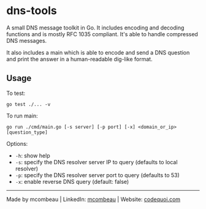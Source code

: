 # dns-tools

A small DNS message toolkit in Go. It includes encoding and decoding functions and is mostly RFC 1035 compliant. It's able to handle compressed DNS messages.

It also includes a main which is able to encode and send a DNS question and print the answer in a human-readable dig-like format.

## Usage

To test:

```shell
go test ./... -v
```

To run main:

```shell
go run ./cmd/main.go [-s server] [-p port] [-x] <domain_or_ip> [question_type]
```

Options:

- `-h`: show help
- `-s`: specify the DNS resolver server IP to query (defaults to local resolver)
- `-p`: specify the DNS resolver server port to query (defaults to 53)
- `-x`: enable reverse DNS query (default: false)

---
Made by mcombeau | LinkedIn: [mcombeau](https://www.linkedin.com/in/mia-combeau-86653420b/) | Website: [codequoi.com](https://www.codequoi.com)